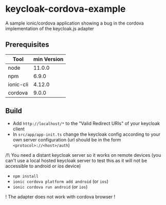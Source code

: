 # keycloak-cordova-example

A sample ionic/cordova application showing a bug in the cordova implementation of the keycloak.js adapter 

## Prerequisites

|Tool | min Version |
|-|-|
|node|11.0.0|
|npm|6.9.0|
|ionic-cli|4.12.0|
|cordova|9.0.0|

## Build

* Add `http://localhost/*` to the "Valid Redirect URIs" of your keycloak client 
* In `src/app/app-init.ts` change the keycloak config according to your own server configuration (url should be in the form `<protocol>://<host>/auth`)

/!\ You need a distant keycloak server so it works on remote devices (you can't use a local hosted keycloak server to test this as it will not be accessible to android or ios device)

* `npm install`
* `ionic cordova platform add android` (or `ios`)
* `ionic cordova run android`  (or `ios`)

! The adapter does not work with cordova browser ! 

